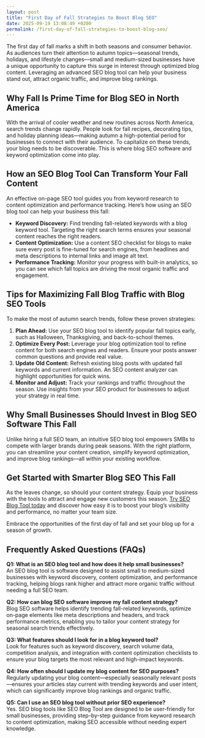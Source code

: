 ```yaml
---
layout: post
title: "First Day of Fall Strategies to Boost Blog SEO"
date: 2025-09-19 13:08:49 +0200
permalink: /first-day-of-fall-strategies-to-boost-blog-seo/
---
```

The first day of fall marks a shift in both seasons and consumer behavior. As audiences turn their attention to autumn topics—seasonal trends, holidays, and lifestyle changes—small and medium-sized businesses have a unique opportunity to capture this surge in interest through optimized blog content. Leveraging an advanced SEO blog tool can help your business stand out, attract organic traffic, and improve blog rankings.

## Why Fall Is Prime Time for Blog SEO in North America

With the arrival of cooler weather and new routines across North America, search trends change rapidly. People look for fall recipes, decorating tips, and holiday planning ideas—making autumn a high-potential period for businesses to connect with their audience. To capitalize on these trends, your blog needs to be discoverable. This is where blog SEO software and keyword optimization come into play.

## How an SEO Blog Tool Can Transform Your Fall Content

An effective on-page SEO tool guides you from keyword research to content optimization and performance tracking. Here’s how using an SEO blog tool can help your business this fall:

- **Keyword Discovery:** Find trending fall-related keywords with a blog keyword tool. Targeting the right search terms ensures your seasonal content reaches the right readers.
- **Content Optimization:** Use a content SEO checklist for blogs to make sure every post is fine-tuned for search engines, from headlines and meta descriptions to internal links and image alt text.
- **Performance Tracking:** Monitor your progress with built-in analytics, so you can see which fall topics are driving the most organic traffic and engagement.

## Tips for Maximizing Fall Blog Traffic with Blog SEO Tools

To make the most of autumn search trends, follow these proven strategies:

1. **Plan Ahead:** Use your SEO blog tool to identify popular fall topics early, such as Halloween, Thanksgiving, and back-to-school themes.
2. **Optimize Every Post:** Leverage your blog optimization tool to refine content for both search engines and readers. Ensure your posts answer common questions and provide real value.
3. **Update Old Content:** Refresh existing blog posts with updated fall keywords and current information. An SEO content analyzer can highlight opportunities for quick wins.
4. **Monitor and Adjust:** Track your rankings and traffic throughout the season. Use insights from your SEO product for businesses to adjust your strategy in real time.

## Why Small Businesses Should Invest in Blog SEO Software This Fall

Unlike hiring a full SEO team, an intuitive SEO blog tool empowers SMBs to compete with larger brands during peak seasons. With the right platform, you can streamline your content creation, simplify keyword optimization, and improve blog rankings—all within your existing workflow.

## Get Started with Smarter Blog SEO This Fall

As the leaves change, so should your content strategy. Equip your business with the tools to attract and engage new customers this season. [Try SEO Blog Tool today](https://seoblogtool.com/) and discover how easy it is to boost your blog’s visibility and performance, no matter your team size.

Embrace the opportunities of the first day of fall and set your blog up for a season of growth.

## Frequently Asked Questions (FAQs)

**Q1: What is an SEO blog tool and how does it help small businesses?**  
An SEO blog tool is software designed to assist small to medium-sized businesses with keyword discovery, content optimization, and performance tracking, helping blogs rank higher and attract more organic traffic without needing a full SEO team.

**Q2: How can blog SEO software improve my fall content strategy?**  
Blog SEO software helps identify trending fall-related keywords, optimize on-page elements like meta descriptions and headers, and track performance metrics, enabling you to tailor your content strategy for seasonal search trends effectively.

**Q3: What features should I look for in a blog keyword tool?**  
Look for features such as keyword discovery, search volume data, competition analysis, and integration with content optimization checklists to ensure your blog targets the most relevant and high-impact keywords.

**Q4: How often should I update my blog content for SEO purposes?**  
Regularly updating your blog content—especially seasonally relevant posts—ensures your articles stay current with trending keywords and user intent, which can significantly improve blog rankings and organic traffic.

**Q5: Can I use an SEO blog tool without prior SEO experience?**  
Yes. SEO blog tools like SEO Blog Tool are designed to be user-friendly for small businesses, providing step-by-step guidance from keyword research to content optimization, making SEO accessible without needing expert knowledge.

<script type="application/ld+json">
{
  "@context": "https://schema.org",
  "@type": "BlogPosting",
  "headline": "First Day of Fall Strategies to Boost Blog SEO",
  "description": "Learn how small and medium-sized businesses can leverage SEO blog tools to optimize fall content, improve blog rankings, and attract organic traffic during the autumn season.",
  "author": {
    "@type": "Person",
    "name": "SEO Blog Tool"
  },
  "datePublished": "2024-09-23",
  "dateModified": "2024-09-23",
  "mainEntityOfPage": {
    "@type": "WebPage",
    "@id": "https://seoblogtool.com/blog/first-day-of-fall-strategies-boost-blog-seo"
  },
  "publisher": {
    "@type": "Person",
    "name": "SEO Blog Tool"
  },
  "keywords": "SEO blog tool, blog SEO software, keyword optimization, content SEO, on-page SEO tool, blog writing SEO, blog keyword tool, SEO tools for SMBs, SEO checklist for blogs, SEO content analyzer, blog optimization tool, SEO product for businesses, improve blog rankings",
  "url": "https://seoblogtool.com/blog/first-day-of-fall-strategies-boost-blog-seo",
  "inLanguage": "en-US"
}
</script>

<script type="application/ld+json">
{
  "@context": "https://schema.org",
  "@type": "FAQPage",
  "mainEntity": [
    {
      "@type": "Question",
      "name": "What is an SEO blog tool and how does it help small businesses?",
      "acceptedAnswer": {
        "@type": "Answer",
        "text": "An SEO blog tool is software designed to assist small to medium-sized businesses with keyword discovery, content optimization, and performance tracking, helping blogs rank higher and attract more organic traffic without needing a full SEO team."
      }
    },
    {
      "@type": "Question",
      "name": "How can blog SEO software improve my fall content strategy?",
      "acceptedAnswer": {
        "@type": "Answer",
        "text": "Blog SEO software helps identify trending fall-related keywords, optimize on-page elements like meta descriptions and headers, and track performance metrics, enabling you to tailor your content strategy for seasonal search trends effectively."
      }
    },
    {
      "@type": "Question",
      "name": "What features should I look for in a blog keyword tool?",
      "acceptedAnswer": {
        "@type": "Answer",
        "text": "Look for features such as keyword discovery, search volume data, competition analysis, and integration with content optimization checklists to ensure your blog targets the most relevant and high-impact keywords."
      }
    },
    {
      "@type": "Question",
      "name": "How often should I update my blog content for SEO purposes?",
      "acceptedAnswer": {
        "@type": "Answer",
        "text": "Regularly updating your blog content—especially seasonally relevant posts—ensures your articles stay current with trending keywords and user intent, which can significantly improve blog rankings and organic traffic."
      }
    },
    {
      "@type": "Question",
      "name": "Can I use an SEO blog tool without prior SEO experience?",
      "acceptedAnswer": {
        "@type": "Answer",
        "text": "Yes. SEO blog tools like SEO Blog Tool are designed to be user-friendly for small businesses, providing step-by-step guidance from keyword research to content optimization, making SEO accessible without needing expert knowledge."
      }
    }
  ]
}
</script>
